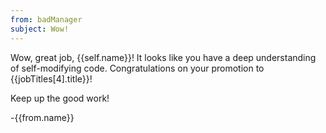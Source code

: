 ```yaml
---
from: badManager
subject: Wow!
---
```

Wow, great job, {{self.name}}! It looks like you have a deep understanding of self-modifying code. Congratulations on your promotion to {{jobTitles[4].title}}!

Keep up the good work!

-{{from.name}}
